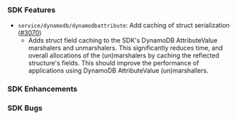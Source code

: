 ### SDK Features
* `service/dynamodb/dynamodbattribute`: Add caching of struct serialization ([#3070](https://github.com/aws/aws-sdk-go/pull/3070))
  * Adds struct field caching to the SDK's DynamoDB AttributeValue marshalers and unmarshalers. This significantly reduces time, and overall allocations of the (un)marshalers by caching the reflected structure's fields. This should improve the performance of applications using DynamoDB AttributeValue (un)marshallers.

### SDK Enhancements

### SDK Bugs
